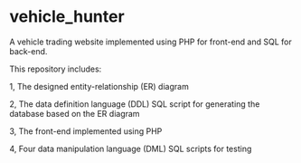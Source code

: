 # vehicle_hunter
A vehicle trading website implemented using PHP for front-end and SQL for back-end.

This repository includes:

1, The designed entity-relationship (ER) diagram

2, The data definition language (DDL) SQL script for generating the database based on the ER diagram

3, The front-end implemented using PHP

4, Four data manipulation language (DML) SQL scripts for testing

